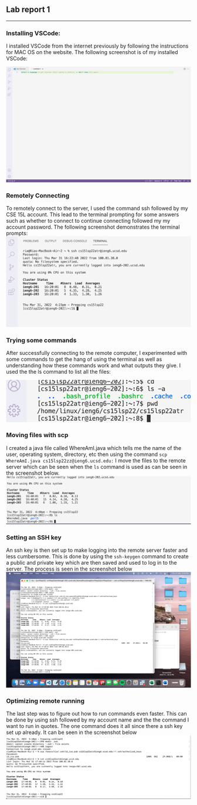 ## Lab report 1
-----

### Installing VSCode:

I installed VSCode from the internet previously by following the instructions for MAC OS on the website. The following screenshot is of my installed VSCode:

![Installing VSCode]( https://github.com/Ria-Singh/cse15l-lab-reports/blob/main/Screenshot%202022-03-31%20at%204.15.12%20PM.png )
### Remotely Connecting

To remotely connect to the server, I used the command ssh followed by my CSE 15L account. This lead to the terminal prompting for some answers such as whether to connect to continue connecting followed my my account password. The following screenshot demonstrates the terminal prompts: 
![Remotely Connecting]( https://github.com/Ria-Singh/cse15l-lab-reports/blob/main/Screenshot%202022-03-31%20at%204.24.14%20PM.png )

### Trying some commands

After successfully connecting to the remote computer, I experimented with some commands to get the hang of using the terminal as well as understanding how these commands work and what outputs they give. I used the the ls command to list all the files: 

![Trying Some Commands]( https://github.com/Ria-Singh/cse15l-lab-reports/blob/main/Screenshot%202022-03-31%20at%204.31.27%20PM.png )

### Moving files with scp

I created a java file called WhereAmI.java which tells me the name of the user, operating system, directory, etc then using the command `scp WhereAmI.java cs15lsp22zz@ieng6.ucsd.edu:` I move the files to the remote server which can be seen when the `ls` command is used as can be seen in the screenshot below.
![Moving Files with scp]( https://github.com/Ria-Singh/cse15l-lab-reports/blob/main/Screenshot%202022-03-31%20at%204.41.24%20PM.png )

### Setting an SSH key

An ssh key is then set up to make logging into the remote server faster and less cumbersome. This is done by using the `ssh-keygen` command to create a public and private key which are then saved and used to log in to the server. The process is seen in the screenshot below 
![Setting and ssh key](https://github.com/Ria-Singh/cse15l-lab-reports/blob/main/Screenshot%202022-03-31%20at%205.42.40%20PM.png)

### Optimizing remote running

The last step was to figure out how to run commands even faster. This can be done by using ssh followed by my account name and the the command I want to run in quotes. The one command does it all since there a ssh key set up already. It can be seen in the screenshot below
![Optimizing running](https://github.com/Ria-Singh/cse15l-lab-reports/blob/main/Screenshot%202022-03-31%20at%205.42.50%20PM.png)








